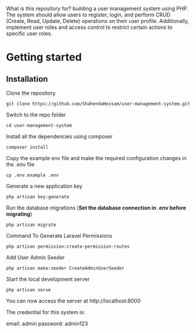 What is this repository for?
building a user management system using PHP. The system
should allow users to register, login, and perform CRUD (Create, Read, Update, Delete)
operations on their user profile. Additionally, implement user roles and access control to restrict
certain actions to specific user roles.




# Getting started
## Installation

Clone the repository

    git clone https://github.com/ShahendaHossam/user-management-system.git

Switch to the repo folder

    cd user-management-system

Install all the dependencies using composer

    composer install

Copy the example env file and make the required configuration changes in the .env file

    cp .env.example .env

Generate a new application key

    php artisan key:generate

Run the database migrations (**Set the database connection in .env before migrating**)

    php artisan migrate

Command To Generate Laravel Permissions

    php artisan permission:create-permission-routes

Add User Admin Seeder

    php artisan make:seeder CreateAdminUserSeeder

Start the local development server

    php artisan serve

You can now access the server at http://localhost:8000


The credential for this system is:

email: admin
password: admin123
